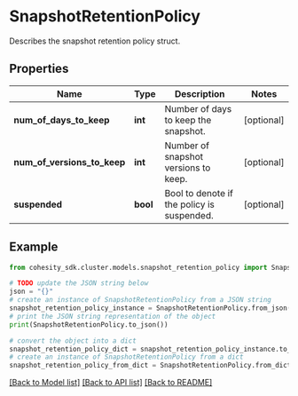 # SnapshotRetentionPolicy

Describes the snapshot retention policy struct.

## Properties

Name | Type | Description | Notes
------------ | ------------- | ------------- | -------------
**num_of_days_to_keep** | **int** | Number of days to keep the snapshot. | [optional] 
**num_of_versions_to_keep** | **int** | Number of snapshot versions to keep. | [optional] 
**suspended** | **bool** | Bool to denote if the policy is suspended. | [optional] 

## Example

```python
from cohesity_sdk.cluster.models.snapshot_retention_policy import SnapshotRetentionPolicy

# TODO update the JSON string below
json = "{}"
# create an instance of SnapshotRetentionPolicy from a JSON string
snapshot_retention_policy_instance = SnapshotRetentionPolicy.from_json(json)
# print the JSON string representation of the object
print(SnapshotRetentionPolicy.to_json())

# convert the object into a dict
snapshot_retention_policy_dict = snapshot_retention_policy_instance.to_dict()
# create an instance of SnapshotRetentionPolicy from a dict
snapshot_retention_policy_from_dict = SnapshotRetentionPolicy.from_dict(snapshot_retention_policy_dict)
```
[[Back to Model list]](../README.md#documentation-for-models) [[Back to API list]](../README.md#documentation-for-api-endpoints) [[Back to README]](../README.md)


